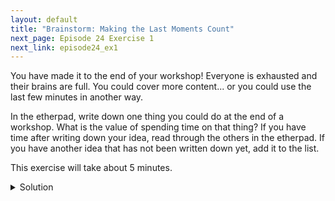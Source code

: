 ```yaml
---
layout: default
title: "Brainstorm: Making the Last Moments Count"
next_page: Episode 24 Exercise 1
next_link: episode24_ex1
---
```


You have made it to the end of your workshop! Everyone is exhausted and their brains are full. You could cover more content... or you could use the last few
minutes in another way.

In the etherpad, write down one thing you could do at the end of a workshop. What is the value of spending time on that thing?
If you have time after writing down your idea, read through the others in the etherpad. If you have another idea that has not been written down yet, add it
to the list.

This exercise will take about 5 minutes.


<details>
<summary>Solution</summary>

<ul>
<li>Close and save files. Where can those files be found, and how can learners pick up independently where you left off?</li>
<li>Reflect on learning. This can help learners to solidify key concepts they have learned, making them easier to remember. It may also flush out a few last questions.</li>
<li>Plan next steps. Does the local community have resources to support continued learning?  Do you have advice for how learners might continue on their own? Even if you have no advice, asking learners to take a moment to discuss their own plans can support them in taking a next step sooner rather than later.</li>
<li>Collect feedback. Minute cards, one-up-one-down, and making time for Carpentries post-assessment surveys will support your continuing development as an Instructor as well as our continuing development of Carpentries programs. This can also support or complement a reflection activity.</li>
<li>Check with the workshop host to see if they have any closing words or instructions they would like to share.</li>
<li>Celebrate everyone's hard work. Thank your learners for helping each other, for staying motivated and persevering with you! Thank your helpers -- keep a</li>
list of names handy if you might forget them. Enjoy the applause, and give everyone a moment to bask in praise for a job well done.
</ul>

</details>
